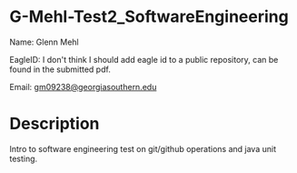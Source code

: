 # G-Mehl-Test2_SoftwareEngineering
Name: Glenn Mehl

EagleID: I don't think I should add eagle id to a public repository, can be found in the submitted pdf.

Email: gm09238@georgiasouthern.edu

# Description
Intro to software engineering test on git/github operations and java unit testing.
